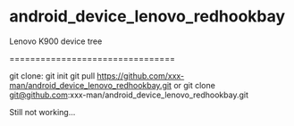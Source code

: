 android_device_lenovo_redhookbay
================================

Lenovo K900 device tree

================================

git clone:
git init
git pull https://github.com/xxx-man/android_device_lenovo_redhookbay.git
or
git clone git@github.com:xxx-man/android_device_lenovo_redhookbay.git


Still not working...
